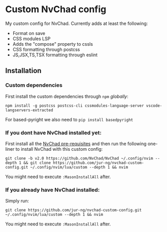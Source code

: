 # Custom NvChad config

My custom config for NvChad. Currently adds at least the following:

- Format on save
- CSS modules LSP
- Adds the "compose" property to cssls
- CSS formatting through postcss
- JS,JSX,TS,TSX formatting through eslint

## Installation

### Custom dependencies

First install the custom dependencies through `npm` _globally_:

```
npm install -g postcss postcss-cli cssmodules-language-server vscode-langservers-extracted
```

For based-pyright we also need to `pip install basedpyright`

### If you dont have NvChad installed yet:

First install all the
[NvChad pre-requisites](https://nvchad.com/docs/quickstart/install#pre-requisites)
and then run the following one-liner to install NvChad with this custom config:

```
git clone -b v2.0 https://github.com/NvChad/NvChad ~/.config/nvim --depth 1 && git clone https://github.com/jur-ng/nvchad-custom-config.git ~/.config/nvim/lua/custom --depth 1 && nvim
```

You might need to execute `:MasonInstallAll` after.

### If you already have NvChad installed:

Simply run:

```
git clone https://github.com/jur-ng/nvchad-custom-config.git ~/.config/nvim/lua/custom --depth 1 && nvim
```

You might need to execute `:MasonInstallAll` after.
